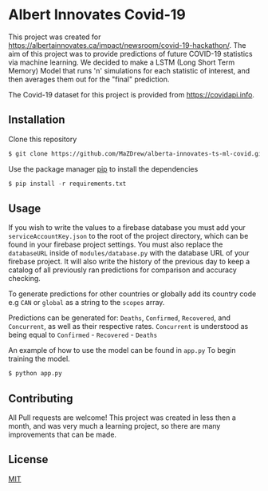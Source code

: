 # Albert Innovates Covid-19

This project was created for https://albertainnovates.ca/impact/newsroom/covid-19-hackathon/.
The aim of this project was to provide predictions of future COVID-19 statistics via machine learning. We decided to make a LSTM (Long Short Term Memory) Model that runs 'n' simulations for each statistic of interest, and then averages them out for the "final" prediction.

The Covid-19 dataset for this project is provided from https://covidapi.info.

## Installation

Clone this repository

```bash
$ git clone https://github.com/MaZDrew/alberta-innovates-ts-ml-covid.git
```

Use the package manager [pip](https://pip.pypa.io/en/stable/) to install the dependencies

```python
$ pip install -r requirements.txt
```

## Usage

If you wish to write the values to a firebase database you must add your `serviceAccountKey.json` to the root of the project directory, which can be found in your firebase project settings. You must also replace the `databaseURL` inside of `modules/database.py` with the database URL of your firebase project. It will also write the history of the previous day to keep a catalog of all previously ran predictions for comparison and accuracy checking.

To generate predictions for other countries or globally add its country code e.g `CAN` or `global` as a string to the `scopes` array.

Predictions can be generated for: `Deaths`, `Confirmed`, `Recovered`, and `Concurrent`, as well as their respective rates.
`Concurrent` is understood as being equal to `Confirmed` - `Recovered` - `Deaths`

An example of how to use the model can be found in `app.py`
To begin training the model.

```python
$ python app.py
```

## Contributing

All Pull requests are welcome!
This project was created in less then a month, and was very much a learning project, so there are many improvements that can be made.

## License
[MIT](https://choosealicense.com/licenses/mit/)

